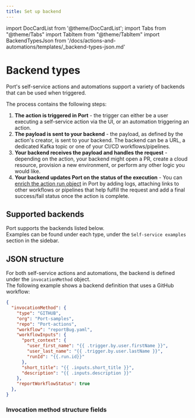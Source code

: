 ```yaml
---
title: Set up backend
---
```


import DocCardList from '@theme/DocCardList';
import Tabs from "@theme/Tabs"
import TabItem from "@theme/TabItem"
import BackendTypesJson from '/docs/actions-and-automations/templates/_backend-types-json.md'

# Backend types

Port's self-service actions and automations support a variety of backends that can be used when triggered.

The process contains the following steps:

1. **The action is triggered in Port** - the trigger can either be a user executing a self-service action via the UI, or an automation triggering an action.
2. **The payload is sent to your backend** - the payload, as defined by the action's creator, is sent to your backend. The backend can be a URL, a dedicated Kafka topic or one of your CI/CD workflows/pipelines.
3. **Your backend receives the payload and handles the request** - depending on the action, your backend might open a PR, create a cloud resource, provision a new environment, or perform any other logic you would like.
4. **Your backend updates Port on the status of the execution** - You can [enrich the action run object](/actions-and-automations/reflect-action-progress/) in Port by adding logs, attaching links to other workflows or pipelines that help fulfill the request and add a final success/fail status once the action is complete.

## Supported backends

Port supports the backends listed below.  
Examples can be found under each type, under the `Self-service examples` section in the sidebar.

<DocCardList/>

## JSON structure

For both self-service actions and automations, the backend is defined under the `invocationMethod` object.  
The following example shows a backend definition that uses a GitHub workflow:

```json showLineNumbers
{
  "invocationMethod": {
    "type": "GITHUB",
    "org": "Port-samples",
    "repo": "Port-actions",
    "workflow": "reportBug.yaml",
    "workflowInputs": {
      "port_context": {
        "user_first_name": "{{ .trigger.by.user.firstName }}",
        "user_last_name": "{{ .trigger.by.user.lastName }}",
        "runId": "{{.run.id}}"
      },
      "short_title": "{{ .inputs.short_title }}",
      "description": "{{ .inputs.description }}"
    },
    "reportWorkflowStatus": true
  },
}
```

### Invocation method structure fields

<BackendTypesJson />
